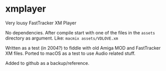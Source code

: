 # xmplayer
Very lousy FastTracker XM Player

No dependencies. After compile start with one of the files in the `assets` directory as argument.
Like: `macmix assets/VDLOVE.xm`

Written as a test (in 2004?) to fiddle with old Amiga MOD and FastTracker XM files.
Ported to macOS as a test to use Audio related stuff.

Added to github as a backup/reference.
